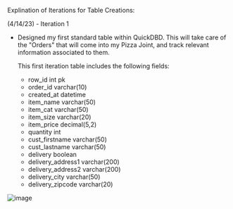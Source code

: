 Explination of Iterations for Table Creations: 

(4/14/23) - Iteration 1 
  - Designed my first standard table within QuickDBD. 
    This will take care of the "Orders" that will come into my Pizza Joint, and track relevant information associated to them.
    
    This first iteration table includes the following fields: 
    - row_id int pk
    - order_id varchar(10)
    - created_at datetime
    - item_name varchar(50)
    - item_cat varchar(50)
    - item_size varchar(20)
    - item_price decimal(5,2)
    - quantity int
    - cust_firstname varchar(50)
    - cust_lastname varchar(50)
    - delivery boolean
    - delivery_address1 varchar(200)
    - delivery_address2 varchar(200)
    - delivery_city varchar(50)
    - delivery_zipcode varchar(20)
 
 ![image](https://user-images.githubusercontent.com/69771935/232108605-08abbc19-51e5-4ecd-8594-58208b82be92.png)
